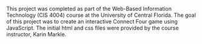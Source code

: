 This project was completed as part of the Web-Based Information Technology (CIS 4004) course at the University of Central Florida.
The goal of this project was to create an interactive Connect Four game using JavaScript.
The initial html and css files were provided by the course instructor, Karin Markle.

